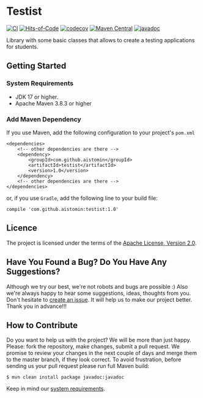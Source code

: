 # Testist
[![CI](https://github.com/aistomin/testist/actions/workflows/maven.yml/badge.svg)](https://github.com/aistomin/testist/actions/workflows/maven.yml)
[![Hits-of-Code](https://hitsofcode.com/github/aistomin/testist)](https://hitsofcode.com/github/aistomin/testist/view)
[![codecov](https://codecov.io/gh/aistomin/testist/branch/master/graph/badge.svg)](https://codecov.io/gh/aistomin/testist)
[![Maven Central](https://maven-badges.herokuapp.com/maven-central/com.github.aistomin/testist/badge.svg)](https://maven-badges.herokuapp.com/maven-central/com.github.aistomin/testist)
[![javadoc](https://javadoc.io/badge2/com.github.aistomin/testist/javadoc.svg)](https://javadoc.io/doc/com.github.aistomin/testist)

Library with some basic classes that allows to create a testing applications for students.

## Getting Started

### System Requirements
- JDK 17 or higher.
- Apache Maven 3.8.3 or higher

### Add Maven Dependency
If you use Maven, add the following configuration to your project's `pom.xml`
```maven
<dependencies>
    <!-- other dependencies are there -->
    <dependency>
        <groupId>com.github.aistomin</groupId>
        <artifactId>testist</artifactId>
        <version>1.0</version>
    </dependency>
    <!-- other dependencies are there -->
</dependencies>
```
or, if you use `Gradle`, add the following line to your build file:
```
compile 'com.github.aistomin:testist:1.0'
```

## Licence
The project is licensed under the terms of the
[Apache License, Version 2.0](http://www.apache.org/licenses/LICENSE-2.0.html).

## Have You Found a Bug? Do You Have Any Suggestions?
Although we try our best, we're not robots and bugs are possible :) Also we're
always happy to hear some suggestions, ideas, thoughts from you. Don't hesitate
to [create an issue](https://github.com/aistomin/testist/issues/new).
It will help us to make our project better. Thank you in advance!!!

## How to Contribute
Do you want to help us with the project? We will be more than just happy.
Please: fork the repository, make changes, submit a pull request. We promise
to review your changes in the next couple of days and merge them to the master
branch, if they look correct. To avoid frustration, before sending us your pull
request please run full Maven build:

```
$ mvn clean install package javadoc:javadoc
```
Keep in mind our [system requirements](#system-requirements).
